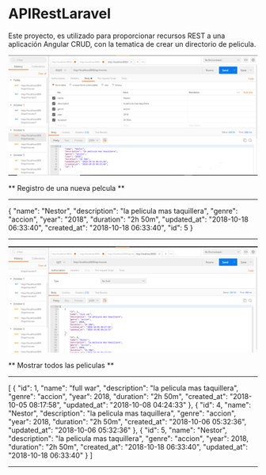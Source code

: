 # APIRestLaravel
Este proyecto, es utilizado para proporcionar recursos REST a una aplicación Angular CRUD, con la tematica de crear un directorio de pelicula.

![imagen de entrada](https://github.com/DNimdis/APIRestLaravel/blob/master/public/img/imgWiki/Captura.PNG)

** Registro de una nueva pelcula **
***
{
    "name": "Nestor",
    "description": "la pelicula mas taquillera",
    "genre": "accion",
    "year": "2018",
    "duration": "2h 50m",
    "updated_at": "2018-10-18 06:33:40",
    "created_at": "2018-10-18 06:33:40",
    "id": 5
}
***

![imagen de entrada](https://github.com/DNimdis/APIRestLaravel/blob/master/public/img/imgWiki/Captura2.PNG)

** Mostrar todos las peliculas **
***
[
    {
        "id": 1,
        "name": "full war",
        "description": "la pelicula mas taquillera",
        "genre": "accion",
        "year": 2018,
        "duration": "2h 50m",
        "created_at": "2018-10-05 08:17:58",
        "updated_at": "2018-10-08 04:24:33"
    },
    {
        "id": 4,
        "name": "Nestor",
        "description": "la pelicula mas taquillera",
        "genre": "accion",
        "year": 2018,
        "duration": "2h 50m",
        "created_at": "2018-10-06 05:32:36",
        "updated_at": "2018-10-06 05:32:36"
    },
    {
        "id": 5,
        "name": "Nestor",
        "description": "la pelicula mas taquillera",
        "genre": "accion",
        "year": 2018,
        "duration": "2h 50m",
        "created_at": "2018-10-18 06:33:40",
        "updated_at": "2018-10-18 06:33:40"
    }
]
****
